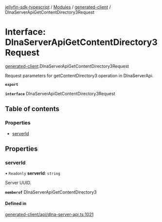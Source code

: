[jellyfin-sdk-typescript](../README.md) / [Modules](../modules.md) / [generated-client](../modules/generated_client.md) / DlnaServerApiGetContentDirectory3Request

# Interface: DlnaServerApiGetContentDirectory3Request

[generated-client](../modules/generated_client.md).DlnaServerApiGetContentDirectory3Request

Request parameters for getContentDirectory3 operation in DlnaServerApi.

**`export`**

**`interface`** DlnaServerApiGetContentDirectory3Request

## Table of contents

### Properties

- [serverId](generated_client.DlnaServerApiGetContentDirectory3Request.md#serverid)

## Properties

### serverId

• `Readonly` **serverId**: `string`

Server UUID.

**`memberof`** DlnaServerApiGetContentDirectory3

#### Defined in

[generated-client/api/dlna-server-api.ts:1021](https://github.com/thornbill/jellyfin-sdk-typescript/blob/e4df7f8/src/generated-client/api/dlna-server-api.ts#L1021)
